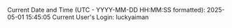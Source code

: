 Current Date and Time (UTC - YYYY-MM-DD HH:MM:SS formatted): 2025-05-01 15:45:05
Current User's Login: luckyaiman

